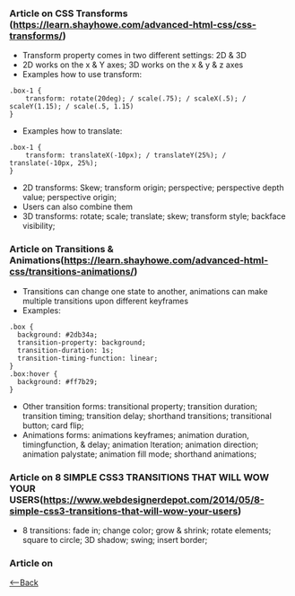 ### Article on CSS Transforms (https://learn.shayhowe.com/advanced-html-css/css-transforms/)
* Transform property comes in two different settings: 2D & 3D
* 2D works on the x & Y axes; 3D works on the x & y & z axes
* Examples how to use transform:
```
.box-1 {
    transform: rotate(20deg); / scale(.75); / scaleX(.5); / scaleY(1.15); / scale(.5, 1.15)
}
```
* Examples how to translate:
```
.box-1 {
    transform: translateX(-10px); / translateY(25%); / translate(-10px, 25%);
}
```
* 2D transforms: Skew; transform origin; perspective; perspective depth value; perspective origin; 
* Users can also combine them
* 3D transforms: rotate; scale; translate; skew; transform style; backface visibility; 

### Article on Transitions & Animations(https://learn.shayhowe.com/advanced-html-css/transitions-animations/)
* Transitions can change one state to another, animations can make multiple transitions upon different keyframes
* Examples:
```
.box {
  background: #2db34a;
  transition-property: background;
  transition-duration: 1s;
  transition-timing-function: linear;
}
.box:hover {
  background: #ff7b29;
}

```
* Other transition forms: transitional property; transition duration; transition timing; transition delay; shorthand transitions; transitional button; card flip;
* Animations forms: animations keyframes; animation duration, timingfunction, & delay; animation lteration; animation direction; animation palystate; animation fill mode; shorthand animations;

### Article on 8 SIMPLE CSS3 TRANSITIONS THAT WILL WOW YOUR USERS(https://www.webdesignerdepot.com/2014/05/8-simple-css3-transitions-that-will-wow-your-users)
* 8 transitions: fade in; change color; grow & shrink; rotate elements; square to circle; 3D shadow; swing; insert border; 

### Article on 


[<--Back](README.md)
